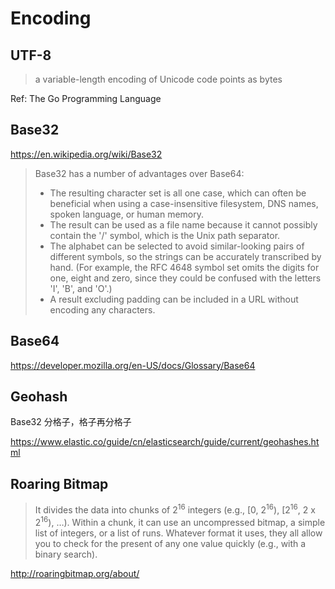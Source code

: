 # Encoding

## UTF-8

> a variable-length encoding of Unicode code points as bytes

Ref: The Go Programming Language

## Base32

https://en.wikipedia.org/wiki/Base32

> Base32 has a number of advantages over Base64:
> - The resulting character set is all one case, which can often be beneficial when using a case-insensitive filesystem, DNS names, spoken language, or human memory.
> - The result can be used as a file name because it cannot possibly contain the '/' symbol, which is the Unix path separator.
> - The alphabet can be selected to avoid similar-looking pairs of different symbols, so the strings can be accurately transcribed by hand. (For example, the RFC 4648 symbol set omits the digits for one, eight and zero, since they could be confused with the letters 'I', 'B', and 'O'.)
> - A result excluding padding can be included in a URL without encoding any characters.

## Base64

https://developer.mozilla.org/en-US/docs/Glossary/Base64

## Geohash

Base32 分格子，格子再分格子

https://www.elastic.co/guide/cn/elasticsearch/guide/current/geohashes.html

## Roaring Bitmap

> It divides the data into chunks of 2<sup>16</sup> integers (e.g., [0, 2<sup>16</sup>), [2<sup>16</sup>, 2 x 2<sup>16</sup>), …). Within a chunk, it can use an uncompressed bitmap, a simple list of integers, or a list of runs. Whatever format it uses, they all allow you to check for the present of any one value quickly (e.g., with a binary search).

http://roaringbitmap.org/about/
